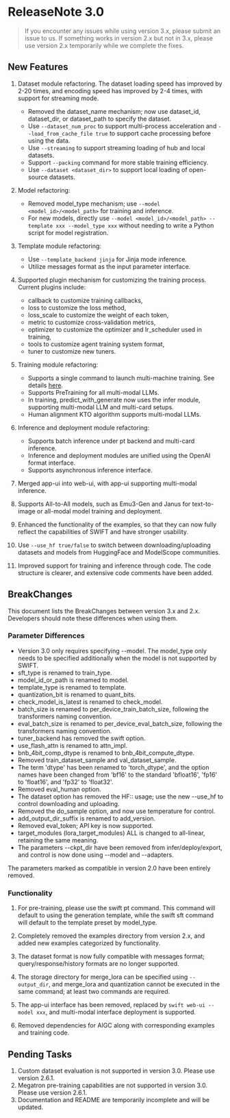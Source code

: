 # ReleaseNote 3.0

> If you encounter any issues while using version 3.x, please submit an issue to us. If something works in version 2.x but not in 3.x, please use version 2.x temporarily while we complete the fixes.

## New Features

1. Dataset module refactoring. The dataset loading speed has improved by 2-20 times, and encoding speed has improved by 2-4 times, with support for streaming mode.
    - Removed the dataset_name mechanism; now use dataset_id, dataset_dir, or dataset_path to specify the dataset.
    - Use `--dataset_num_proc` to support multi-process acceleration and `--load_from_cache_file true` to support cache processing before using the data.
    - Use `--streaming` to support streaming loading of hub and local datasets.
    - Support `--packing` command for more stable training efficiency.
    - Use `--dataset <dataset_dir>` to support local loading of open-source datasets.

2. Model refactoring:
    - Removed model_type mechanism; use `--model <model_id>/<model_path>` for training and inference.
    - For new models, directly use `--model <model_id>/<model_path> --template xxx --model_type xxx` without needing to write a Python script for model registration.

3. Template module refactoring:
    - Use `--template_backend jinja` for Jinja mode inference.
    - Utilize messages format as the input parameter interface.

4. Supported plugin mechanism for customizing the training process. Current plugins include:
    - callback  to customize training callbacks,
    - loss  to customize the loss method,
    - loss_scale  to customize the weight of each token,
    - metric  to customize cross-validation metrics,
    - optimizer  to customize the optimizer and lr_scheduler used in training,
    - tools  to customize agent training system format,
    - tuner  to customize new tuners.

5. Training module refactoring:
    - Supports a single command to launch multi-machine training. See details [here](https://github.com/modelscope/ms-swift/tree/main/examples/train/multi-node/deepspeed/README.md).
    - Supports PreTraining for all multi-modal LLMs.
    - In training, predict_with_generate now uses the infer module, supporting multi-modal LLM and multi-card setups.
    - Human alignment KTO algorithm supports multi-modal LLMs.

6. Inference and deployment module refactoring:
    - Supports batch inference under pt backend and multi-card inference.
    - Inference and deployment modules are unified using the OpenAI format interface.
    - Supports asynchronous inference interface.

7. Merged app-ui into web-ui, with app-ui supporting multi-modal inference.

8. Supports All-to-All models, such as Emu3-Gen and Janus for text-to-image or all-modal model training and deployment.

9. Enhanced the functionality of the examples, so that they can now fully reflect the capabilities of SWIFT and have stronger usability.

10. Use `--use_hf true/false` to switch between downloading/uploading datasets and models from HuggingFace and ModelScope communities.

11. Improved support for training and inference through code. The code structure is clearer, and extensive code comments have been added.

## BreakChanges

This document lists the BreakChanges between version 3.x and 2.x. Developers should note these differences when using them.

### Parameter Differences

- Version 3.0 only requires specifying --model. The model_type only needs to be specified additionally when the model is not supported by SWIFT.
- sft_type is renamed to train_type.
- model_id_or_path is renamed to model.
- template_type is renamed to template.
- quantization_bit is renamed to quant_bits.
- check_model_is_latest is renamed to check_model.
- batch_size is renamed to per_device_train_batch_size, following the transformers naming convention.
- eval_batch_size is renamed to per_device_eval_batch_size, following the transformers naming convention.
- tuner_backend has removed the swift option.
- use_flash_attn is renamed to attn_impl.
- bnb_4bit_comp_dtype is renamed to bnb_4bit_compute_dtype.
- Removed train_dataset_sample and val_dataset_sample.
- The term 'dtype' has been renamed to 'torch_dtype', and the option names have been changed from 'bf16' to the standard 'bfloat16', 'fp16' to 'float16', and 'fp32' to 'float32'.
- Removed eval_human option.
- The dataset option has removed the HF:: usage; use the new --use_hf to control downloading and uploading.
- Removed the do_sample option, and now use temperature for control.
- add_output_dir_suffix is renamed to add_version.
- Removed eval_token; API key is now supported.
- target_modules (lora_target_modules) ALL is changed to all-linear, retaining the same meaning.
- The parameters --ckpt_dir have been removed from infer/deploy/export, and control is now done using --model and --adapters.

The parameters marked as compatible in version 2.0 have been entirely removed.

### Functionality

1. For pre-training, please use the swift pt command. This command will default to using the generation template, while the swift sft command will default to the template preset by model_type.

2. Completely removed the examples directory from version 2.x, and added new examples categorized by functionality.

3. The dataset format is now fully compatible with messages format; query/response/history formats are no longer supported.

4. The storage directory for merge_lora can be specified using `--output_dir`, and merge_lora and quantization cannot be executed in the same command; at least two commands are required.

5. The app-ui interface has been removed, replaced by `swift web-ui --model xxx`, and multi-modal interface deployment is supported.

6. Removed dependencies for AIGC along with corresponding examples and training code.

## Pending Tasks

1. Custom dataset evaluation is not supported in version 3.0. Please use version 2.6.1.
2. Megatron pre-training capabilities are not supported in version 3.0. Please use version 2.6.1.
3. Documentation and README are temporarily incomplete and will be updated.
